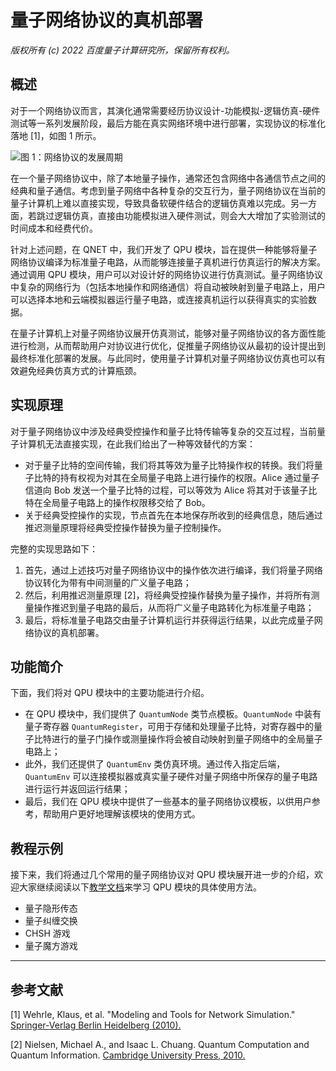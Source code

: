 # 量子网络协议的真机部署

*版权所有 (c) 2022 百度量子计算研究所，保留所有权利。*

## 概述

对于一个网络协议而言，其演化通常需要经历协议设计-功能模拟-逻辑仿真-硬件测试等一系列发展阶段，最后方能在真实网络环境中进行部署，实现协议的标准化落地 [1]，如图 1 所示。

![图 1：网络协议的发展周期](./figures/qpu_deployment-deployment_cycle.png "图 1：网络协议的发展周期")

在一个量子网络协议中，除了本地量子操作，通常还包含网络中各通信节点之间的经典和量子通信。考虑到量子网络中各种复杂的交互行为，量子网络协议在当前的量子计算机上难以直接实现，导致具备软硬件结合的逻辑仿真难以完成。另一方面，若跳过逻辑仿真，直接由功能模拟进入硬件测试，则会大大增加了实验测试的时间成本和经费代价。

针对上述问题，在 QNET 中，我们开发了 QPU 模块，旨在提供一种能够将量子网络协议编译为标准量子电路，从而能够连接量子真机进行仿真运行的解决方案。通过调用 QPU 模块，用户可以对设计好的网络协议进行仿真测试。量子网络协议中复杂的网络行为（包括本地操作和网络通信）将自动被映射到量子电路上，用户可以选择本地和云端模拟器运行量子电路，或连接真机运行以获得真实的实验数据。

在量子计算机上对量子网络协议展开仿真测试，能够对量子网络协议的各方面性能进行检测，从而帮助用户对协议进行优化，促推量子网络协议从最初的设计提出到最终标准化部署的发展。与此同时，使用量子计算机对量子网络协议仿真也可以有效避免经典仿真方式的计算瓶颈。

## 实现原理

对于量子网络协议中涉及经典受控操作和量子比特传输等复杂的交互过程，当前量子计算机无法直接实现，在此我们给出了一种等效替代的方案：

- 对于量子比特的空间传输，我们将其等效为量子比特操作权的转换。我们将量子比特的持有权视为对其在全局量子电路上进行操作的权限。Alice 通过量子信道向 Bob 发送一个量子比特的过程，可以等效为 Alice 将其对于该量子比特在全局量子电路上的操作权限移交给了 Bob。
- 关于经典受控操作的实现，节点首先在本地保存所收到的经典信息，随后通过推迟测量原理将经典受控操作替换为量子控制操作。

完整的实现思路如下：

1. 首先，通过上述技巧对量子网络协议中的操作依次进行编译，我们将量子网络协议转化为带有中间测量的广义量子电路；
2. 然后，利用推迟测量原理 [2]，将经典受控操作替换为量子操作，并将所有测量操作推迟到量子电路的最后，从而将广义量子电路转化为标准量子电路；
3. 最后，将标准量子电路交由量子计算机运行并获得运行结果，以此完成量子网络协议的真机部署。



## 功能简介

下面，我们将对 QPU 模块中的主要功能进行介绍。

- 在 QPU 模块中，我们提供了 ``QuantumNode`` 类节点模板。``QuantumNode`` 中装有量子寄存器 ``QuantumRegister``，可用于存储和处理量子比特，对寄存器中的量子比特进行的量子门操作或测量操作将会被自动映射到量子网络中的全局量子电路上；
- 此外，我们还提供了 ``QuantumEnv`` 类仿真环境。通过传入指定后端，``QuantumEnv`` 可以连接模拟器或真实量子硬件对量子网络中所保存的量子电路进行运行并返回运行结果；
- 最后，我们在 QPU 模块中提供了一些基本的量子网络协议模板，以供用户参考，帮助用户更好地理解该模块的使用方式。

## 教程示例

接下来，我们将通过几个常用的量子网络协议对 QPU 模块展开进一步的介绍，欢迎大家继续阅读以下[教学文档](https://quantum-hub.baidu.com/qnet/tutorial-introduction)来学习 QPU 模块的具体使用方法。

- 量子隐形传态
- 量子纠缠交换
- CHSH 游戏
- 量子魔方游戏

---

## 参考文献

[1] Wehrle, Klaus, et al. "Modeling and Tools for Network Simulation." [Springer-Verlag Berlin Heidelberg (2010).](https://link.springer.com/book/10.1007/978-3-642-12331-3)

[2] Nielsen, Michael A., and Isaac L. Chuang. Quantum Computation and Quantum Information. [Cambridge University Press, 2010.](https://books.google.com.hk/books?hl=en&lr=&id=-s4DEy7o-a0C&oi=fnd&pg=PR17&ots=NI1LdntvYs&sig=-UIwemSt5CMQ8GGRZE-WIIVAKKo&redir_esc=y&hl=zh-CN&sourceid=cndr#v=onepage&q&f=false)
